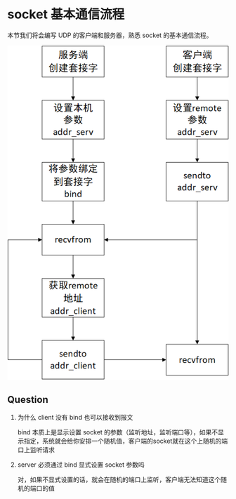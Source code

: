 # socket 基本通信流程
本节我们将会编写 UDP 的客户端和服务器，熟悉 socket 的基本通信流程。

![](0.png)

## Question
1. 为什么 client 没有 bind 也可以接收到报文

    bind 本质上是显示设置 socket 的参数（监听地址，监听端口等），如果不显示指定，系统就会给你安排一个随机值，客户端的socket就在这个上随机的端口上监听请求

2. server 必须通过 bind 显式设置 socket 参数吗

    对，如果不显式设置的话，就会在随机的端口上监听，客户端无法知道这个随机的端口的值

    